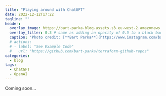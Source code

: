 ```yaml
---
title: "Playing around with ChatGPT"
date: 2022-12-12T17:22
tagline: ""
header:
  overlay_image: https://bart-parka-blog-assets.s3.eu-west-2.amazonaws.com/images/overlays/docker-terraform.jpg
  overlay_filter: 0.3 # same as adding an opacity of 0.5 to a black background
  caption: "Photo credit: [**Bart Parka**](https://www.instagram.com/bart_parka/)"
  # actions:
  # - label: "See Example Code"
  #   url: "https://github.com/bart-parka/terraform-github-repos"
categories:
  - blog
tags:
  - ChatGPT
  - OpenAI
---
```


Coming soon...
